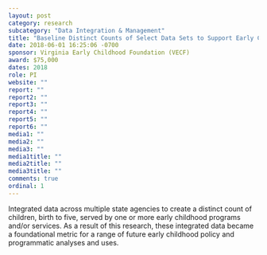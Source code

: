 ```yaml
---
layout: post
category: research
subcategory: "Data Integration & Management"
title: "Baseline Distinct Counts of Select Data Sets to Support Early Childhood Integrated Data System (ECIDS) Establishment"
date: 2018-06-01 16:25:06 -0700
sponsor: Virginia Early Childhood Foundation (VECF)
award: $75,000
dates: 2018
role: PI
website: ""
report: ""
report2: ""
report3: ""
report4: ""
report5: ""
report6: ""
media1: ""
media2: ""
media3: ""
media1title: ""
media2title: ""
media3title: ""
comments: true
ordinal: 1
---
```


Integrated data across multiple state agencies to create a distinct count of children, birth to five, served by one or more early childhood programs and/or services. As a result of this research, these integrated data became a foundational metric for a range of future early childhood policy and programmatic analyses and uses.
